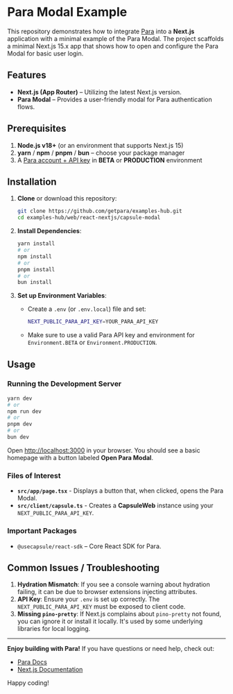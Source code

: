 # Para Modal Example

This repository demonstrates how to integrate [Para](https://getpara.com/) into a **Next.js** application with a minimal
example of the Para Modal. The project scaffolds a minimal Next.js 15.x app that shows how to open and configure the
Para Modal for basic user login.

## Features

- **Next.js (App Router)** – Utilizing the latest Next.js version.
- **Para Modal** – Provides a user-friendly modal for Para authentication flows.

## Prerequisites

1. **Node.js v18+** (or an environment that supports Next.js 15)
2. **yarn** / **npm** / **pnpm** / **bun** – choose your package manager
3. A [Para account + API key](https://developer.getpara.com/) in **BETA** or **PRODUCTION** environment

## Installation

1. **Clone** or download this repository:

   ```bash
   git clone https://github.com/getpara/examples-hub.git
   cd examples-hub/web/react-nextjs/capsule-modal
   ```

2. **Install Dependencies**:

   ```bash
   yarn install
   # or
   npm install
   # or
   pnpm install
   # or
   bun install
   ```

3. **Set up Environment Variables**:
   - Create a `.env` (or `.env.local`) file and set:
     ```bash
     NEXT_PUBLIC_PARA_API_KEY=YOUR_PARA_API_KEY
     ```
   - Make sure to use a valid Para API key and environment for `Environment.BETA` or `Environment.PRODUCTION`.

## Usage

### Running the Development Server

```bash
yarn dev
# or
npm run dev
# or
pnpm dev
# or
bun dev
```

Open [http://localhost:3000](http://localhost:3000) in your browser. You should see a basic homepage with a button
labeled **Open Para Modal**.

### Files of Interest

- **`src/app/page.tsx`** - Displays a button that, when clicked, opens the Para Modal.
- **`src/client/capsule.ts`** - Creates a **CapsuleWeb** instance using your `NEXT_PUBLIC_PARA_API_KEY`.

### Important Packages

- `@usecapsule/react-sdk` – Core React SDK for Para.

## Common Issues / Troubleshooting

1. **Hydration Mismatch**: If you see a console warning about hydration failing, it can be due to browser extensions
   injecting attributes.
2. **API Key**: Ensure your `.env` is set up correctly. The `NEXT_PUBLIC_PARA_API_KEY` must be exposed to client code.
3. **Missing `pino-pretty`**: If Next.js complains about `pino-pretty` not found, you can ignore it or install it
   locally. It's used by some underlying libraries for local logging.

---

**Enjoy building with Para!** If you have questions or need help, check out:

- [Para Docs](https://docs.getpara.com/)
- [Next.js Documentation](https://nextjs.org/docs)

Happy coding!
